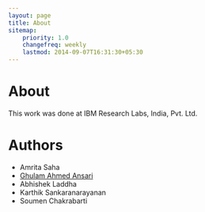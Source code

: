 ```yaml
---
layout: page
title: About
sitemap:
    priority: 1.0
    changefreq: weekly
    lastmod: 2014-09-07T16:31:30+05:30
---
```

# About
This work was done at IBM Research Labs, India, Pvt. Ltd.

# Authors
* Amrita Saha
* [Ghulam Ahmed Ansari](https://ahmedansari.github.io/)
* Abhishek Laddha
* Karthik Sankaranarayanan
* Soumen Chakrabarti
